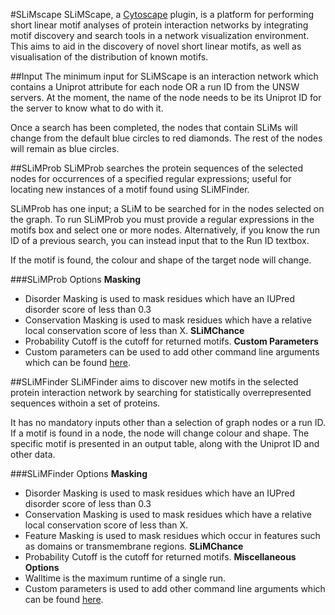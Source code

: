 #SLiMscape
SLiMScape, a <a href="http://www.cytoscape.org/">Cytoscape</a> plugin, is a platform for performing short linear motif analyses of protein interaction networks by integrating motif discovery and search tools in a network visualization environment. This aims to aid in the discovery of novel short linear motifs, as well as visualisation of the distribution of known motifs.

##Input
The minimum input for SLiMScape is an interaction network which contains a Uniprot attribute for each node OR a run ID from the UNSW servers. At the moment, the name of the node needs to be its Uniprot ID for the server to know what to do with it. 

Once a search has been completed, the nodes that contain SLiMs will change from the default blue circles to red diamonds. The rest of the nodes will remain as blue circles. 

##SLiMProb
SLiMProb searches the protein sequences of the selected nodes for occurrences of a specified regular expressions; useful for locating new instances of a motif found using SLiMFinder. 

SLiMProb has one input; a SLiM to be searched for in the nodes selected on the graph. To run SLiMProb you must provide a regular expressions in the motifs box and select one or more nodes. Alternatively, if you know the run ID of a previous search, you can instead input that to the Run ID textbox.

If the motif is found, the colour and shape of the target node will change.

###SLiMProb Options
**Masking**
- Disorder Masking is used to mask residues which have an IUPred disorder score of less than 0.3
- Conservation Masking is used to mask residues which have a relative local conservation score of less than X.
**SLiMChance**
- Probability Cutoff is the cutoff for returned motifs.
**Custom Parameters**
- Custom parameters can be used to add other command line arguments which can be found <a href="http://docs.slimsuite.unsw.edu.au/software/slimsuite/readme/tools/slimsearch.html">here</a>.

##SLiMFinder
SLiMFinder aims to discover new motifs in the selected protein interaction network by searching for statistically overrepresented sequences withoin a set of proteins.

It has no mandatory inputs other than a selection of graph nodes or a run ID. If a motif is found in a node, the node will change colour and shape. The specific motif is presented in an output table, along with the Uniprot ID and other data. 

###SLiMFinder Options
**Masking**
- Disorder Masking is used to mask residues which have an IUPred disorder score of less than 0.3
- Conservation Masking is used to mask residues which have a relative local conservation score of less than X.
- Feature Masking is used to mask residues which occur in features such as domains or transmembrane regions.
**SLiMChance**
- Probability Cutoff is the cutoff for returned motifs.
**Miscellaneous Options**
- Walltime is the maximum runtime of a single run.
- Custom parameters is used to add other command line arguments which can be found <a href="http://docs.slimsuite.unsw.edu.au/software/slimsuite/readme/tools/slimfinder.html">here</a>.
